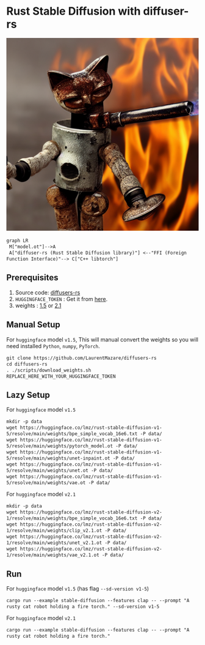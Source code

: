 # Rust Stable Diffusion with diffuser-rs

![](hello-diffusers-stable-diffusion-v1-5.png)

```mermaid
graph LR
 M["model.ot"]-->A
 A["diffuser-rs (Rust Stable Diffusion library)"] <--"FFI (Foreign Function Interface)"--> C["C++ libtorch"]
```

## Prerequisites

1. Source code: [diffusers-rs](https://github.com/LaurentMazare/diffusers-rs)
1. `HUGGINGFACE_TOKEN` : Get it from [here](https://huggingface.co/settings/tokens).
1. weights : [1.5](https://huggingface.co/lmz/rust-stable-diffusion-v1-5/tree/main/weights) or [2.1](https://huggingface.co/lmz/rust-stable-diffusion-v2-1/tree/main/weights)

## Manual Setup

For `huggingface` model `v1.5`, This will manual convert the weights so you will need installed `Python`, `numpy`, `PyTorch`.

```
git clone https://github.com/LaurentMazare/diffusers-rs
cd diffusers-rs
. ./scripts/download_weights.sh REPLACE_HERE_WITH_YOUR_HUGGINGFACE_TOKEN
```

## Lazy Setup

For `huggingface` model `v1.5`

```shell
mkdir -p data
wget https://huggingface.co/lmz/rust-stable-diffusion-v1-5/resolve/main/weights/bpe_simple_vocab_16e6.txt -P data/
wget https://huggingface.co/lmz/rust-stable-diffusion-v1-5/resolve/main/weights/pytorch_model.ot -P data/
wget https://huggingface.co/lmz/rust-stable-diffusion-v1-5/resolve/main/weights/unet-inpaint.ot -P data/
wget https://huggingface.co/lmz/rust-stable-diffusion-v1-5/resolve/main/weights/unet.ot -P data/
wget https://huggingface.co/lmz/rust-stable-diffusion-v1-5/resolve/main/weights/vae.ot -P data/
```

For `huggingface` model `v2.1`

```shell
mkdir -p data
wget https://huggingface.co/lmz/rust-stable-diffusion-v2-1/resolve/main/weights/bpe_simple_vocab_16e6.txt -P data/
wget https://huggingface.co/lmz/rust-stable-diffusion-v2-1/resolve/main/weights/clip_v2.1.ot -P data/
wget https://huggingface.co/lmz/rust-stable-diffusion-v2-1/resolve/main/weights/unet_v2.1.ot -P data/
wget https://huggingface.co/lmz/rust-stable-diffusion-v2-1/resolve/main/weights/vae_v2.1.ot -P data/
```

## Run

For `huggingface` model `v1.5` (has flag `--sd-version v1-5`)

```
cargo run --example stable-diffusion --features clap -- --prompt "A rusty cat robot holding a fire torch." --sd-version v1-5
```

For `huggingface` model `v2.1`

```
cargo run --example stable-diffusion --features clap -- --prompt "A rusty cat robot holding a fire torch."
```
